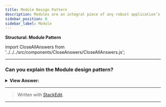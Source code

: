 ```yaml
---
title: Module Design Pattern
description: Modules are an integral piece of any robust application’s architecture and typically help in keeping the units of code for a project both cleanly separated and organized.
sidebar_position: 8
sidebar_label: Module
---
```


**Structural: Module Pattern**

import CloseAllAnswers from '../../../src/components/CloseAnswers/CloseAllAnswers.js';

<CloseAllAnswers />

---

### Can you explain the Module design pattern?

<details className='answer'>
  <summary>
    <strong>View Answer:</strong>
  </summary>
  <div>
    <div>
      <strong>Interview Response:</strong> Module Pattern is another prevalent JavaScript design pattern for keeping our code clean, separated, and organized. A module is a piece of self-contained code that can be updated without affecting other components. As the concept of access modifier is not supported in JavaScript, the modules help in mimicking the behavior of private/public access hence providing encapsulation.<br/>
    </div>
    <div>
</div><br />
  <div><strong className="codeExample">Code Example:</strong> Modern Implementation<br /><br />

<img src="/img/module-pattern.png" /><br /><br/>

```js
//*******************************************************//
// The Module Pattern
//*******************************************************//

// ES2015+ keywords used: import, export, let, const

let counter = 0;

const testModule = {
  incrementCounter() {
    return counter++;
  },
  resetCounter() {
    console.log(`counter value prior to reset: ${counter}`);
    counter = 0;
  },
};

// Default export module, without name
export default testModule;

// Usage:

// Import module from path
import testModule from './testModule';

// Increment our counter
testModule.incrementCounter();

// Check the counter value and reset
// Outputs: counter value prior to reset: 1
testModule.resetCounter();
```

</div>
<br />
  </div>
</details>

---

> Written with [StackEdit](https://stackedit.io/).

---
